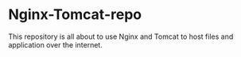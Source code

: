 # Nginx-Tomcat-repo
This repository is all about to use Nginx and Tomcat to host files and application over the internet.
